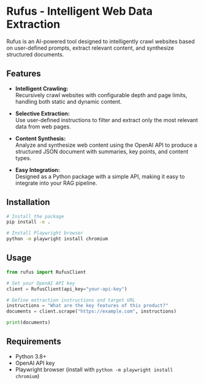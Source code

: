 # Rufus - Intelligent Web Data Extraction

Rufus is an AI-powered tool designed to intelligently crawl websites based on user-defined prompts, extract relevant content, and synthesize structured documents.

## Features

- **Intelligent Crawling:**  
  Recursively crawl websites with configurable depth and page limits, handling both static and dynamic content.

- **Selective Extraction:**  
  Use user-defined instructions to filter and extract only the most relevant data from web pages.

- **Content Synthesis:**  
  Analyze and synthesize web content using the OpenAI API to produce a structured JSON document with summaries, key points, and content types.

- **Easy Integration:**  
  Designed as a Python package with a simple API, making it easy to integrate into your RAG pipeline.


## Installation

```bash
# Install the package
pip install -e .

# Install Playwright browser
python -m playwright install chromium
```

## Usage

```python
from rufus import RufusClient

# Set your OpenAI API key
client = RufusClient(api_key="your-api-key")

# Define extraction instructions and target URL
instructions = "What are the key features of this product?"
documents = client.scrape("https://example.com", instructions)

print(documents)
```

## Requirements

- Python 3.8+
- OpenAI API key
- Playwright browser (install with `python -m playwright install chromium`)
